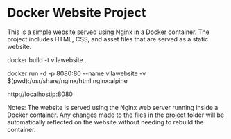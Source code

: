 # Docker Website Project
This is a simple website served using Nginx in a Docker container. The project includes HTML, CSS, and asset files that are served as a static website.

docker build -t vilawebsite .

docker run -d -p 8080:80 --name vilawebsite -v $(pwd):/usr/share/nginx/html nginx:alpine

http://localhostip:8080

Notes:
The website is served using the Nginx web server running inside a Docker container.
Any changes made to the files in the project folder will be automatically reflected on the website without needing to rebuild the container.
